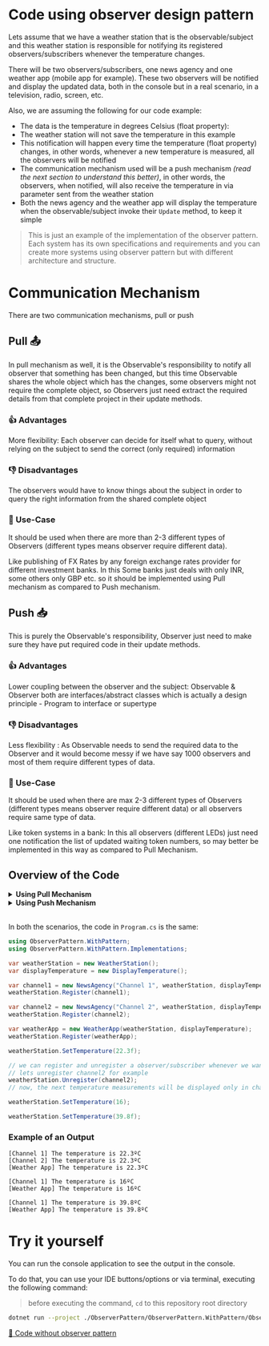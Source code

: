 # Code using observer design pattern

Lets assume that we have a weather station that is the observable/subject and this weather station is responsible for notifying its registered observers/subscribers whenever the temperature changes.

There will be two observers/subscribers, one news agency and one weather app (mobile app for example). These two observers will be notified and display the updated data, both in the console but in a real scenario, in a television, radio, screen, etc.

Also, we are assuming the following for our code example:
- The data is the temperature in degrees Celsius (float property):
- The weather station will not save the temperature in this example
- This notification will happen every time the temperature (float property) changes, in other words, whenever a new temperature is measured, all the observers will be notified
- The communication mechanism used will be a push mechanism _(read the next section to understand this better)_, in other words, the observers, when notified, will also receive the temperature in via parameter sent from the weather station
- Both the news agency and the weather app will display the temperature when the observable/subject invoke their `Update` method, to keep it simple

> This is just an example of the implementation of the observer pattern. Each system has its own specifications and requirements and you can create more systems using observer pattern but with different architecture and structure.

# Communication Mechanism

There are two communication mechanisms, pull or push

## Pull 📤

In pull mechanism as well, it is the Observable's responsibility to notify all observer that something has been changed, but this time Observable shares the whole object which has the changes, some observers might not require the complete object, so Observers just need extract the required details from that complete project in their update methods.

### 👍 Advantages

More flexibility: Each observer can decide for itself what to query, without relying on the subject to send the correct (only required) information

### 👎 Disadvantages

The observers would have to know things about the subject in order to query the right information from the shared complete object

### 👤 Use-Case

It should be used when there are more than 2-3 different types of Observers (different types means observer require different data).

Like publishing of FX Rates by any foreign exchange rates provider for different investment banks. In this Some banks just deals with only INR, some others only GBP etc. so it should be implemented using Pull mechanism as compared to Push mechanism.

## Push 📥

This is purely the Observable's responsibility, Observer just need to make sure they have put required code in their update methods.

### 👍 Advantages

Lower coupling between the observer and the subject: Observable & Observer both are interfaces/abstract classes which is actually a design principle - Program to interface or supertype

### 👎 Disadvantages

Less flexibility : As Observable needs to send the required data to the Observer and it would become messy if we have say 1000 observers and most of them require different types of data.

### 👤 Use-Case

It should be used when there are max 2-3 different types of Observers (different types means observer require different data) or all observers require same type of data.

Like token systems in a bank: In this all observers (different LEDs) just need one notification the list of updated waiting token numbers, so may better be implemented in this way as compared to Pull Mechanism.

## Overview of the Code

<details>
    <summary><b>Using Pull Mechanism</b></summary>

`IObservable.cs`

```csharp
/// <summary>
/// Can be called ISubject
/// </summary>
public interface IObservable
{
    /// <summary>
    /// Register (add) an observer/subscriber
    /// </summary>
    /// <param name="observer"></param>
    void Register(IObserver observer);
    
    /// <summary>
    /// Unregister (remove) an observer/subscriber
    /// </summary>
    /// <param name="observer"></param>
    void Unregister(IObserver observer);
    
    /// <summary>
    /// Notify (broadcast) all the registered observers/subscribers
    /// </summary>
    void Notify();
}
```

`ConcreteObservable.cs`

```csharp
/// <summary>
/// Concrete observable
/// </summary>
public class ConcreteObservable : IObservable
{
    /// <summary>
    /// The list of observers/subscribers registered
    /// </summary>
    private readonly IList<IObserver> _observers;

    private object _data;

    public ConcreteObservable()
    {
        _observers = new List<IObserver>();
    }
    
    public void Register(IObserver observer)
    {
        _observers.Add(observer);
    }

    public void Unregister(IObserver observer)
    {
        _observers.Remove(observer);
    }

    public void Notify()
    {
        foreach (var observer in _observers)
        {
            observer.Update();
        }
    }

    public void SetData(object data)
    {
        _data = data;
        Notify();
    }

    public object GetData()
    {
        return _data;
    }
}
```

`IObserver.cs`

```csharp
/// <summary>
/// Can be called ISubscriber
/// </summary>
public interface IObserver
{
    /// <summary>
    /// Update the data using pull mechanism
    /// </summary>
    void Update();
}
```

`ConcreteObserver.cs`

```csharp
/// <summary>
/// Concrete observer
/// </summary>
public class ConcreteObserver : IObserver
{
    private readonly ConcreteObservable _observable;
    private readonly IDisplay _displayImplementation;

    public ConcreteObserver(ConcreteObservable observable, IDisplay displayImplementation)
    {
        _observable = observable;
        _displayImplementation = displayImplementation;
    }
    
    public void Update()
    {
        var data = _observable.GetData();
        
        Console.WriteLine($"Updated data: {data}");
    }
}
```

</details>

<details>
    <summary><b>Using Push Mechanism</b></summary>

`IObservable.cs`

```csharp
/// <summary>
/// Can be called ISubject
/// </summary>
public interface IObservable
{
    /// <summary>
    /// Register (add) an observer/subscriber
    /// </summary>
    /// <param name="observer"></param>
    void Register(IObserver observer);
    
    /// <summary>
    /// Unregister (remove) an observer/subscriber
    /// </summary>
    /// <param name="observer"></param>
    void Unregister(IObserver observer);
    
    /// <summary>
    /// Notify (broadcast) all the registered observers/subscribers
    /// </summary>
    void Notify(object data);
}
```

`ConcreteObservable.cs`

```csharp
/// <summary>
/// Concrete observable
/// </summary>
public class ConcreteObservable : IObservable
{
    /// <summary>
    /// The list of observers/subscribers registered
    /// </summary>
    private readonly IList<IObserver> _observers;

    private object _data;

    public ConcreteObservable()
    {
        _observers = new List<IObserver>();
    }
    
    public void Register(IObserver observer)
    {
        _observers.Add(observer);
    }

    public void Unregister(IObserver observer)
    {
        _observers.Remove(observer);
    }

    public void Notify(object data)
    {
        foreach (var observer in _observers)
        {
            observer.Update(data);
        }
    }

    public void SetData(object data)
    {
        _data = data;
        Notify(data);
    }
}
```

`IObserver.cs`

```csharp
/// <summary>
/// Can be called ISubscriber
/// </summary>
public interface IObserver
{
    /// <summary>
    /// Update the data using push mechanism
    /// </summary>
    void Update(object data);
}
```

`ConcreteObserver.cs`

```csharp
/// <summary>
/// Concrete observer
/// </summary>
public class ConcreteObserver : IObserver
{
    private readonly ConcreteObservable _observable;
    private readonly IDisplay _displayImplementation;

    public ConcreteObserver(ConcreteObservable observable, IDisplay displayImplementation)
    {
        _observable = observable;
        _displayImplementation = displayImplementation;
    }
    
    public void Update(object data)
    {
        Console.WriteLine($"Updated data: {data}");
    }
}
```

</details>

<br>

In both the scenarios, the code in `Program.cs` is the same:

```csharp
using ObserverPattern.WithPattern;
using ObserverPattern.WithPattern.Implementations;

var weatherStation = new WeatherStation();
var displayTemperature = new DisplayTemperature();

var channel1 = new NewsAgency("Channel 1", weatherStation, displayTemperature);
weatherStation.Register(channel1);

var channel2 = new NewsAgency("Channel 2", weatherStation, displayTemperature);
weatherStation.Register(channel2);

var weatherApp = new WeatherApp(weatherStation, displayTemperature);
weatherStation.Register(weatherApp);

weatherStation.SetTemperature(22.3f);

// we can register and unregister a observer/subscriber whenever we want
// lets unregister channel2 for example
weatherStation.Unregister(channel2);
// now, the next temperature measurements will be displayed only in channel1 and weather app

weatherStation.SetTemperature(16);

weatherStation.SetTemperature(39.8f);
```

### Example of an Output

```
[Channel 1] The temperature is 22.3ºC
[Channel 2] The temperature is 22.3ºC
[Weather App] The temperature is 22.3ºC

[Channel 1] The temperature is 16ºC
[Weather App] The temperature is 16ºC

[Channel 1] The temperature is 39.8ºC
[Weather App] The temperature is 39.8ºC
```

# Try it yourself

You can run the console application to see the output in the console.

To do that, you can use your IDE buttons/options or via terminal, executing the following command:

> before executing the command, `cd` to this repository root directory

```bash
dotnet run --project ./ObserverPattern/ObserverPattern.WithPattern/ObserverPattern.WithPattern.csproj
```

[📄 Code without observer pattern](../ObserverPattern.WithoutPattern/README.md)